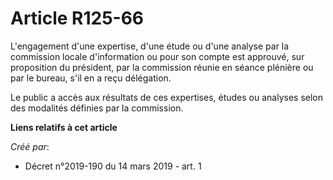 # Article R125-66

L'engagement d'une expertise, d'une étude ou d'une analyse par la commission locale d'information ou pour son compte est
approuvé, sur proposition du président, par la commission réunie en séance plénière ou par le bureau, s'il en a reçu
délégation.

Le public a accès aux résultats de ces expertises, études ou analyses selon des modalités définies par la commission.

**Liens relatifs à cet article**

_Créé par_:

  - Décret n°2019-190 du 14 mars 2019 - art. 1
